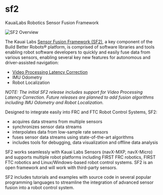 # sf2
KauaiLabs Robotics Sensor Fusion Framework

![SF2 Overview](http://sf2.kauailabs.com/wp-content/uploads/2016/12/SF2_Overview.png)

The Kauai Labs [Sensor Fusion Framework (SF2)](http://sf2.kauailabs.com), a key component of the Build Better Robots® platform, is comprised of software libraries and tools enabling robot software developers to quickly and easily fuse data from various sensors, enabling several key new features for autonomous and driver-assisted navigation:

- [Video Processing Latency Correction](http://sf2.kauailabs.com/examples/video-processing-latency-correction/)
- IMU Odometry
- Robot Localization

<i>NOTE:  The initial SF2 release includes support for Video Processing Latency Correction.  Future releases are planned to add fusion algorithms including IMU Odometry and Robot Localization.</i>

Designed to integrate easily into FRC and FTC Robot Control Systems, SF2:

- acquires data streams from multiple sensors
- synchronizes sensor data streams
- interpolates data from low-sample rate sensors
- fuses sensor data streams using state-of-the-art algorithms
- includes tools for debugging, data visualization and offline data analysis

SF2 works seamlessly with Kauai Labs Sensors (navX-MXP, navX-Micro) and supports multiple robot platforms including FIRST FRC robotics, FIRST FTC robotics and Linux/Windows-based robot control systems.  SF2 is an open framework and will work with third-party sensors.

SF2 includes tutorials and examples with source code in several popular programming languages to streamline the integration of advanced sensor fusion into a robot control system.

